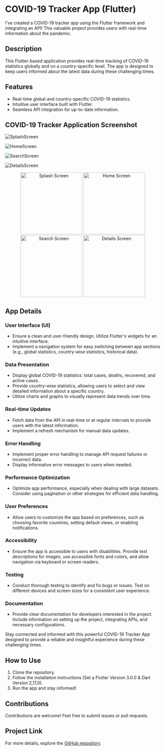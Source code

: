 # COVID-19 Tracker App (Flutter)
I've  created a COVID-19 tracker app using the Flutter framework and integrating an API! This valuable project provides users with real-time information about the pandemic.

## Description
This Flutter-based application provides real-time tracking of COVID-19 statistics globally and on a
country-specific level. The app is designed to keep users informed about the latest data during
these challenging times.

## Features
- Real-time global and country-specific COVID-19 statistics.
- Intuitive user interface built with Flutter.
- Seamless API integration for up-to-date information.

## COVID-19 Tracker Application Screenshot

![SplashScreen](https://github.com/official-shashi/Covid-19-Tracker-App/blob/9e64c8369d2f063828dd6a01fcde8b18a3c55a29/screenshot/SplashScreen.jpg)

![HomeScreen](screenshot/photo_6143361061324176173_y.jpg)

![SearchScreen](screenshot/photo_6143361061324176171_y.jpg)

![DetailsScreen](screenshot/photo_6143361061324176175_y.jpg)

<p align="center">
    <img src="https://github.com/official-shashi/Covid-19-Tracker-App/blob/9e64c8369d2f063828dd6a01fcde8b18a3c55a29/screenshot/SplashScreen.jpg" alt="Splash Screen" width="200"/>
    <img src="https://github.com/official-shashi/Covid-19-Tracker-App/blob/9e64c8369d2f063828dd6a01fcde8b18a3c55a29/screenshot/HomeScreen.jpg" alt="Home Screen" width="200"/>
    <img src="https://github.com/official-shashi/Covid-19-Tracker-App/blob/9e64c8369d2f063828dd6a01fcde8b18a3c55a29/screenshot/SearchScreen.jpg" alt="Search Screen" width="200"/>
    <img src="https://github.com/official-shashi/Covid-19-Tracker-App/blob/9e64c8369d2f063828dd6a01fcde8b18a3c55a29/screenshot/DeatilsScreen.jpg" alt="Details Screen" width="200"/>
</p>

## App Details
### User Interface (UI)
- Ensure a clean and user-friendly design. Utilize Flutter's widgets for an intuitive interface.
- Implement a navigation system for easy switching between app sections (e.g., global statistics,
  country-wise statistics, historical data).

### Data Presentation
- Display global COVID-19 statistics: total cases, deaths, recovered, and active cases.
- Provide country-wise statistics, allowing users to select and view detailed information about a
  specific country.
- Utilize charts and graphs to visually represent data trends over time.

### Real-time Updates
- Fetch data from the API in real-time or at regular intervals to provide users with the latest
  information.
- Implement a refresh mechanism for manual data updates.

### Error Handling
- Implement proper error handling to manage API request failures or incorrect data.
- Display informative error messages to users when needed.

### Performance Optimization
- Optimize app performance, especially when dealing with large datasets. Consider using pagination
  or other strategies for efficient data handling.

### User Preferences
- Allow users to customize the app based on preferences, such as choosing favorite countries,
  setting default views, or enabling notifications.

### Accessibility
- Ensure the app is accessible to users with disabilities. Provide text descriptions for images, use
  accessible fonts and colors, and allow navigation via keyboard or screen readers.

### Testing
- Conduct thorough testing to identify and fix bugs or issues. Test on different devices and screen
  sizes for a consistent user experience.

### Documentation
- Provide clear documentation for developers interested in the project. Include information on
  setting up the project, integrating APIs, and necessary configurations.

Stay connected and informed with this powerful COVID-19 Tracker App designed to provide a reliable
and insightful experience during these challenging times.

## How to Use
1. Clone the repository.
2. Follow the installation instructions (Set a Flutter Version 3.0.0   &   Dart Version 2,17,0).
3. Run the app and stay informed!

## Contributions
Contributions are welcome! Feel free to submit issues or pull requests.

## Project Link
For more details, explore the [GitHub repository](https://github.com/official-shashi/Covid-19-Tracker-App).

